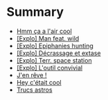 # Summary

* [Hmm ça a l'air cool](README.md)
* [\[Explo\] Man feat. wild](exploration-forets-hommes-ville.md)
* [\[Explo\] Epiphanies hunting](exploration-oracle.md)
* [\[Explo\] Décrassage et extase](exploration-tantra.md)
* [\[Explo\]  Terr. space station](exploration-foo-food.md)
* [\[Explo\] L'outil convivial](exploration-welcome-home.md)
* [J'en rêve !](012-idees.md)
* [Hey c'était cool](003-was-cool.md)
* [Trucs astros](007-esoterique.md)

